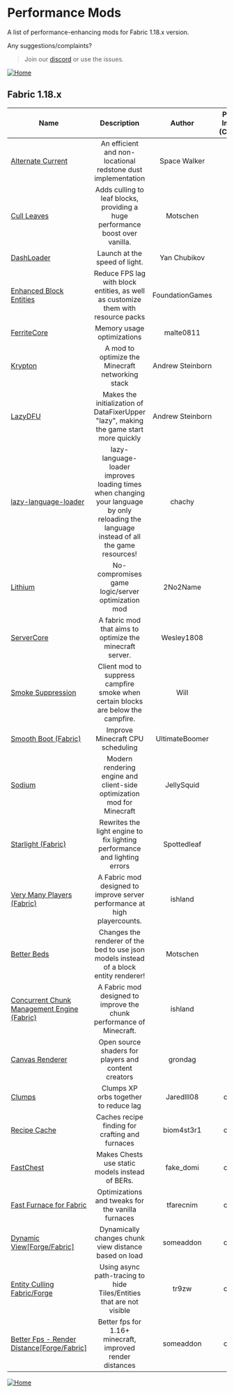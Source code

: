 # Performance Mods
A list of performance-enhancing mods for Fabric 1.18.x version.

Any suggestions/complaints?
>Join our [discord](https://discord.gg/8nzHYhVUQS) or use the issues.


[![Home](https://i.imgur.com/zGuelkW.png)](.../README.md)
## Fabric 1.18.x

| Name                                                                                                                  |                                                                Description                                                                |      Author      | Performance Improvement (Client/Server)  |                                                               > Need help?                                                                |
|-----------------------------------------------------------------------------------------------------------------------|:-----------------------------------------------------------------------------------------------------------------------------------------:|:----------------:|:----------------------------------------:|:-----------------------------------------------------------------------------------------------------------------------------------------:|
| [Alternate Current](https://modrinth.com/mod/alternate-current)                                                       |                                       An efficient and non-locational redstone dust implementation                                        |   Space Walker   |                  Server                  |                 [Discord](https://discord.gg/EJC9zkX) [Github](https://github.com/SpaceWalkerRS/alternate-current/issues)                 |
| [Cull Leaves](https://modrinth.com/mod/cull-leaves)                                                                   |                               Adds culling to leaf blocks, providing a huge performance boost over vanilla.                               |     Motschen     |                  Client                  |                 [Discord](https://discord.gg/jAGnWYHm3r) [Github](https://github.com/TeamMidnightDust/CullLeaves/issues)                  |
| [DashLoader](https://modrinth.com/mod/dashloader)                                                                     |                                                       Launch at the speed of light.                                                       |   Yan Chubikov   |                  Client                  |                      [Discord](https://discord.gg/8F8MaYzk5h) [Github](https://github.com/alphaqu/DashLoader/issues)                      |
| [Enhanced Block Entities](https://modrinth.com/mod/ebe)                                                               |                             Reduce FPS lag with block entities, as well as customize them with resource packs                             | FoundationGames  |                  Client                  |            [Discord](https://discord.gg/7Aw3y4RtY9) [Github](https://github.com/FoundationGames/EnhancedBlockEntities/issues)             |
| [FerriteCore](https://modrinth.com/mod/ferrite-core)                                                                  |                                                        Memory usage optimizations                                                         |    malte0811     |                   Both                   |                                         [Github](https://github.com/malte0811/FerriteCore/issues)                                         |
| [Krypton](https://modrinth.com/mod/krypton)                                                                           |                                             A mod to optimize the Minecraft networking stack                                              | Andrew Steinborn |                   Both                   |                        [Discord](https://discord.gg/RUGArxEQ8J) [Github](https://github.com/astei/krypton/issues)                         |
| [LazyDFU](https://modrinth.com/mod/lazydfu)                                                                           |                           Makes the initialization of DataFixerUpper "lazy", making the game start more quickly                           | Andrew Steinborn |                   Both                   |                        [Discord](https://discord.gg/RUGArxEQ8J) [Github](https://github.com/astei/lazydfu/issues)                         |
| [lazy-language-loader](https://modrinth.com/mod/lazy-language-loader)                                                 | lazy-language-loader improves loading times when changing your language by only reloading the language instead of all the game resources! |      chachy      |                  Client                  |                [Discord](https://discord.gg/XAjvZ8GvPy) [Github](https://github.com/ChachyDev/lazy-language-loader/issues)                |
| [Lithium](https://modrinth.com/mod/lithium)                                                                           |                                             No-compromises game logic/server optimization mod                                             |     2No2Name     |                   Both                   |                  [Discord](https://jellysquid.me/discord) [Github](https://github.com/jellysquid3/lithium-fabric/issues)                  |
| [ServerCore](https://modrinth.com/mod/servercore)                                                                     |                                         A fabric mod that aims to optimize the minecraft server.                                          |    Wesley1808    |                   Both                   |                                         [Github](https://github.com/Wesley1808/ServerCore/issues)                                         |
| [Smoke Suppression](https://modrinth.com/mod/smoke-suppression)                                                       |                             Client mod to suppress campfire smoke when certain blocks are below the campfire.                             |       Will       |                  Client                  |                                [Github](https://gitlab.com/supersaiyansubtlety/smoke_suppression/-/issues)                                |
| [Smooth Boot (Fabric)](https://modrinth.com/mod/smoothboot-fabric)                                                    |                                                     Improve Minecraft CPU scheduling                                                      |  UltimateBoomer  |                   Both                   | [Discord]() [Github](https://github.com/UltimateBoomer/mc-smoothboot/issues) [Wiki](https://github.com/UltimateBoomer/mc-smoothboot/wiki) |
| [Sodium](https://modrinth.com/mod/sodium)                                                                             |                                  Modern rendering engine and client-side optimization mod for Minecraft                                   |    JellySquid    |                  Client                  |                  [Discord](https://jellysquid.me/discord) [Github](https://github.com/jellysquid3/sodium-fabric/issues)                   |
| [Starlight (Fabric)](https://modrinth.com/mod/starlight)                                                              |                                 Rewrites the light engine to fix lighting performance and lighting errors                                 |   Spottedleaf    |                   Both                   |                        [Discord](https://discord.gg/tuinity) [Github](https://github.com/PaperMC/Starlight/issues)                        |
| [Very Many Players (Fabric)](https://modrinth.com/mod/vmp-fabric)                                                     |                                 A Fabric mod designed to improve server performance at high playercounts.                                 |     ishland      |                   Both                   |                  [Discord](https://discord.io/ishlandbukkit) [Github](https://github.com/RelativityMC/VMP-fabric/issues)                  |
| [Better Beds](https://modrinth.com/mod/better-beds)                                                                   |                          Changes the renderer of the bed to use json models instead of a block entity renderer!                           |     Motschen     |                  Client                  |                 [Discord](https://discord.gg/jAGnWYHm3r) [Github](https://github.com/TeamMidnightDust/BetterBeds/issues)                  |
| [Concurrent Chunk Management Engine (Fabric)](https://modrinth.com/mod/c2me-fabric)                                   |                                   A Fabric mod designed to improve the chunk performance of Minecraft.                                    |     ishland      |                   Both                   |                 [Discord](https://discord.io/ishlandbukkit) [Github](https://github.com/RelativityMC/C2ME-fabric/issues)                  |
| [Canvas Renderer](https://modrinth.com/mod/canvas)                                                                    |                                           Open source shaders for players and content creators                                            |     grondag      |                  Client                  |                        [Discord](https://discord.gg/7NaqR2e) [Github](https://github.com/vram-guild/canvas/issues)                        |
| [Clumps](https://www.curseforge.com/minecraft/mc-mods/clumps)                                                         |                                                   Clumps XP orbs together to reduce lag                                                   |    Jaredlll08    |               custom_data                |                                           [Github](https://github.com/jaredlll08/Clumps/issues)                                           |
| [Recipe Cache](https://www.curseforge.com/minecraft/mc-mods/recipe-cache)                                             |                                              Caches recipe finding for crafting and furnaces                                              |    biom4st3r1    |               custom_data                |                                                                [Github]()                                                                 |
| [FastChest](https://www.curseforge.com/minecraft/mc-mods/fastchest)                                                   |                                              Makes Chests use static models instead of BERs.                                              |    fake_domi     |               custom_data                |                                          [Github](https://github.com/FakeDomi/FastChest/issues)                                           |
| [Fast Furnace for Fabric](https://www.curseforge.com/minecraft/mc-mods/fast-furnace-for-fabric)                       |                                             Optimizations and tweaks for the vanilla furnaces                                             |    tfarecnim     |               custom_data                |                                                                [Github]()                                                                 |
| [Dynamic View[Forge/Fabric]](https://www.curseforge.com/minecraft/mc-mods/dynamic-view)                               |                                           Dynamically changes chunk view distance based on load                                           |    someaddon     |               custom_data                |                                          [Github](https://github.com/ldtteam/Dynview/issues/new)                                          |
| [Entity Culling Fabric/Forge](https://www.curseforge.com/minecraft/mc-mods/entityculling)                             |                                   Using async path-tracing to hide Tiles/Entities that are not visible                                    |      tr9zw       |               custom_data                |                                                                [Github]()                                                                 |
| [Better Fps - Render Distance[Forge/Fabric]](https://www.curseforge.com/minecraft/mc-mods/better-fps-render-distance) |                                         Better fps for 1.16+ minecraft, improved render distances                                         |    someaddon     |               custom_data                |                                                                [Github]()                                                                 |

[![Home](https://i.imgur.com/zGuelkW.png)](../README.md)
